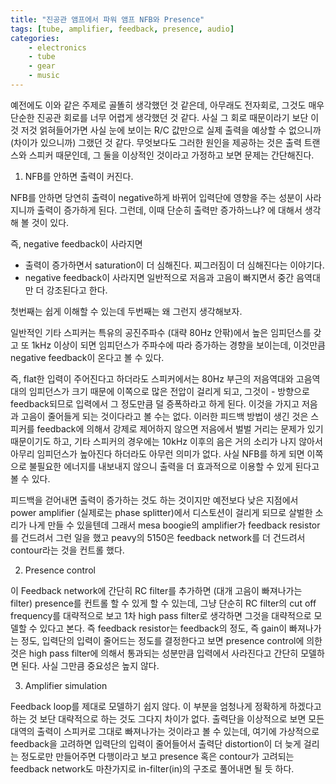```yaml
---
title: "진공관 앰프에서 파워 앰프 NFB와 Presence"
tags: [tube, amplifier, feedback, presence, audio]
categories:
    - electronics
    - tube
    - gear
    - music
---
```


예전에도 이와 같은 주제로 골똘히 생각했던 것 같은데, 아무래도 전자회로, 그것도 매우 단순한 진공관 회로를 너무 어렵게 생각했던 것 같다. 사실 그 회로 때문이라기 보단 이것 저것 얽혀들어가면 사실 눈에 보이는 R/C 값만으로 실제 출력을 예상할 수 없으니까 (차이가 있으니까) 그랬던 것 같다. 무엇보다도 그러한 원인을 제공하는 것은 출력 트랜스와 스피커 때문인데, 그 둘을 이상적인 것이라고 가정하고 보면 문제는 간단해진다.

1) NFB를 안하면 출력이 커진다.

NFB를 안하면 당연히 출력이 negative하게 바뀌어 입력단에 영향을 주는 성분이 사라지니까 출력이 증가하게 된다. 그런데, 이때 단순히 출력만 증가하느냐? 에 대해서 생각해 볼 것이 있다. 

즉, negative feedback이 사라지면

- 출력이 증가하면서 saturation이 더 심해진다. 찌그러짐이 더 심해진다는 이야기다.
- negative feedback이 사라지면 일반적으로 저음과 고음이 빠지면서 중간 음역대만 더 강조된다고 한다.

첫번째는 쉽게 이해할 수 있는데 두번째는 왜 그런지 생각해보자.

일반적인 기타 스피커는 특유의 공진주파수 (대략 80Hz 안팎)에서 높은 임피던스를 갖고 또 1kHz 이상이 되면 임피던스가 주파수에 따라 증가하는 경향을 보이는데, 이것만큼 negative feedback이 온다고 볼 수 있다. 

즉, flat한 입력이 주어진다고 하더라도 스피커에서는 80Hz 부근의 저음역대와 고음역대의 임피던스가 크기 때문에 이쪽으로 많은 전압이 걸리게 되고, 그것이 - 방향으로 feedback되므로 입력에서 그 정도만큼 덜 증폭하라고 하게 된다. 이것을 가지고 저음과 고음이 줄어들게 되는 것이다라고 볼 수는 없다. 이러한 피드백 방법이 생긴 것은 스피커를 feedback에 의해서 강제로 제어하지 않으면 저음에서 벌벌 거리는 문제가 있기 때문이기도 하고, 기타 스피커의 경우에는 10kHz 이후의 음은 거의 소리가 나지 않아서 아무리 임피던스가 높아진다 하더라도 아무런 의미가 없다. 사실 NFB를 하게 되면 이쪽으로 불필요한 에너지를 내보내지 않으니 출력을 더 효과적으로 이용할 수 있게 된다고 볼 수 있다.

피드백을 걷어내면 출력이 증가하는 것도 하는 것이지만 예전보다 낮은 지점에서 power amplifier (실제로는 phase splitter)에서 디스토션이 걸리게 되므로 살벌한 소리가 나게 만들 수 있을텐데 그래서 mesa boogie의 amplifier가 feedback resistor를 건드려서 그런 일을 했고 peavy의 5150은 feedback network를 더 건드려서 contour라는 것을 컨트롤 했다.

2) Presence control

이 Feedback network에 간단히 RC filter를 추가하면 (대개 고음이 빠져나가는 filter) presence를 컨트롤 할 수 있게 할 수 있는데, 그냥 단순히 RC filter의 cut off frequency를 대략적으로 보고 1차 high pass filter로 생각하면 그것을 대략적으로 모델할 수 있다고 본다. 즉 feedback resistor는 feedback의 정도, 즉 gain이 빠져나가는 정도, 입력단의 입력이 줄어드는 정도를 결정한다고 보면 presence control에 의한 것은 high pass filter에 의해서 통과되는 성분만큼 입력에서 사라진다고 간단히 모델하면 된다. 사실 그만큼 중요성은 높지 않다.

3) Amplifier simulation

Feedback loop를 제대로 모델하기 쉽지 않다. 이 부분을 엄청나게 정확하게 하겠다고 하는 것 보단 대략적으로 하는 것도 그다지 차이가 없다. 출력단을 이상적으로 보면 모든 대역의 출력이 스피커로 그대로 빠져나가는 것이라고 볼 수 있는데, 여기에 가상적으로 feedback을 고려하면 입력단의 입력이 줄어들어서 출력단 distortion이 더 늦게 걸리는 정도로만 만들어주면 다행이라고 보고 presence 혹은 contour가 고려되는 feedback network도 마찬가지로 in-filter(in)의 구조로 풀어내면 될 듯 하다.